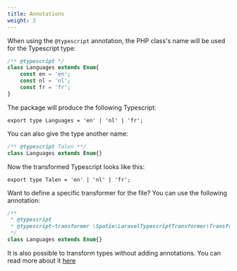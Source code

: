```yaml
---
title: Annotations
weight: 3
---
```


When using the `@typescript` annotation, the PHP class's name will be used for the Typescript type:

```php
/** @typescript */
class Languages extends Enum{
    const en = 'en';
    const nl = 'nl';
    const fr = 'fr';
}
```

The package will produce the following Typescript:

```tsx
export type Languages = 'en' | 'nl' | 'fr';
```

You can also give the type another name:

```php
/** @typescript Talen **/
class Languages extends Enum{}
```

Now the transformed Typescript looks like this:

```tsx
export type Talen = 'en' | 'nl' | 'fr';
```

Want to define a specific transformer for the file? You can use the following annotation:

```php
/** 
 * @typescript
 * @typescript-transformer \Spatie\LaravelTypescriptTransformer\Transformers\SpatieEnumTransformer
 */
class Languages extends Enum{}
```

It is also possible to transform types without adding annotations. You can read more about it [here](https://docs.spatie.be/typescript-transformer/v1/usage/collectors/)

